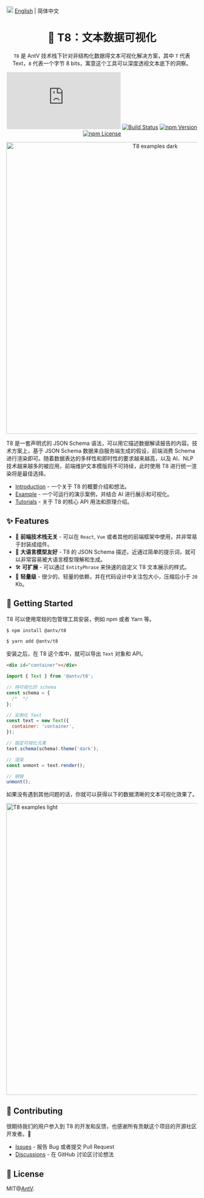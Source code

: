 <img src="https://gw.alipayobjects.com/zos/antfincdn/R8sN%24GNdh6/language.svg" width="18"> [English](./README.md) | 简体中文

<h1 align="center">
<b>🧬 T8：文本数据可视化</b>
</h1>

<div align="center">

`T8` 是 AntV 技术栈下针对非结构化数据得文本可视化解决方案，其中 `T` 代表 Text，`8` 代表一个字节 8 bits，寓意这个工具可以深度透视文本底下的洞察。

![gzip size](https://img.badgesize.io/https://unpkg.com/@antv/t8/dist/t8.min.js?compression=gzip)
[![Build Status](https://github.com/antvis/t8/actions/workflows/build.yml/badge.svg)](https://github.com/antvis/T8/actions/workflows/build.yml)
[![npm Version](https://img.shields.io/npm/v/@antv/t8.svg)](https://www.npmjs.com/package/@antv/t8)
[![npm License](https://img.shields.io/npm/l/@antv/t8.svg)](https://www.npmjs.com/package/@antv/t8)

<img alt="T8 examples dark" width="768" src="https://mdn.alipayobjects.com/huamei_qa8qxu/afts/img/A*eGSkRauCayYAAAAAT4AAAAgAemJ7AQ/fmt.avif" />
</div>

T8 是一套声明式的 JSON Schema 语法，可以用它描述数据解读报告的内容。技术方案上，基于 JSON Schema 数据来自服务端生成的假设，前端消费 Schema 进行渲染即可。随着数据表达的多样性和即时性的要求越来越高，以及 AI、NLP 技术越来越多的被应用，前端维护文本模版将不可持续，此时使用 T8 进行统一渲染将是最佳选择。

- [Introduction]() - 一个关于 T8 的概要介绍和想法。
- [Example]() - 一个可运行的演示案例，并结合 AI 进行展示和可视化。
- [Tutorials]() - 关于 T8 的核心 API 用法和原理介绍。

## ✨ Features

- 🛫 **前端技术栈无关** - 可以在 `React`, `Vue` 或者其他的前端框架中使用，并非常易于封装成组件。
- 🤖 **大语言模型友好** - T8 的 JSON Schema 描述，近通过简单的提示词，就可以非常容易被大语言模型理解和生成。
- 🛠️ **可扩展** - 可以通过 `EntityPhrase` 来快速的自定义 T8 文本展示的样式。
- 🪩 **轻量级** - 很少的、轻量的依赖，并在代码设计中关注包大小，压缩后小于 `20` Kb。

## 🔨 Getting Started

T8 可以使用常规的包管理工具安装，例如 npm 或者 Yarn 等。

```bash
$ npm install @antv/t8
```

```bash
$ yarn add @antv/t8
```

安装之后，在 T8 这个库中，就可以导出 `Text` 对象和 API。

```html
<div id="container"></div>
```

```js
import { Text } from '@antv/t8';

// 待可视化的 schema
const schema = {
  /*  */
};

// 实例化 Text
const text = new Text({
  container: 'container',
});

// 指定可视化元素
text.schema(schema).theme('dark');

// 渲染
const unmont = text.render();

// 销毁
unmont();
```

如果没有遇到其他问题的话，你就可以获得以下的数据清晰的文本可视化效果了。

<img alt="T8 examples light" width="768" src="https://mdn.alipayobjects.com/huamei_qa8qxu/afts/img/A*L6WFTJlxWuQAAAAATgAAAAgAemJ7AQ/fmt.webp" />

## 📮 Contributing

很期待我们的用户参入到 T8 的开发和反馈，也感谢所有贡献这个项目的开源社区开发者。🙏

- [Issues](https://github.com/antvis/t8/issues) - 报告 Bug 或者提交 Pull Request
- [Discussions](https://github.com/antvis/t8/discussions) - 在 GitHub 讨论区讨论想法

## 📄 License

MIT@[AntV](https://github.com/antvis).
